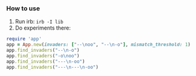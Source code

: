 ### How to use

1. Run irb: `irb -I lib`
1. Do experiments there:

```ruby
require 'app'
app = App.new(invaders: ["--\noo", "--\n-o"], mismatch_threshold: 1)
app.find_invaders("--\n-o")
app.find_invaders("-o\noo")
app.find_invaders("---\n-oo")
app.find_invaders("---\n---\n-oo")
```
